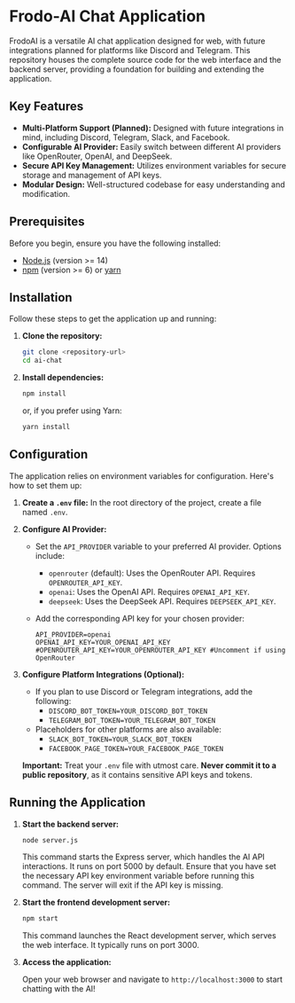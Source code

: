 # Frodo-AI Chat Application

FrodoAI is a versatile AI chat application designed for web, with future integrations planned for platforms like Discord and Telegram. This repository houses the complete source code for the web interface and the backend server, providing a foundation for building and extending the application.

## Key Features

*   **Multi-Platform Support (Planned):** Designed with future integrations in mind, including Discord, Telegram, Slack, and Facebook.
*   **Configurable AI Provider:** Easily switch between different AI providers like OpenRouter, OpenAI, and DeepSeek.
*   **Secure API Key Management:** Utilizes environment variables for secure storage and management of API keys.
*   **Modular Design:** Well-structured codebase for easy understanding and modification.

## Prerequisites

Before you begin, ensure you have the following installed:

*   [Node.js](https://nodejs.org/) (version >= 14)
*   [npm](https://www.npmjs.com/) (version >= 6) or [yarn](https://yarnpkg.com/)

## Installation

Follow these steps to get the application up and running:

1.  **Clone the repository:**

    ```sh
    git clone <repository-url>
    cd ai-chat
    ```

2.  **Install dependencies:**

    ```sh
    npm install
    ```

    or, if you prefer using Yarn:

    ```sh
    yarn install
    ```

## Configuration

The application relies on environment variables for configuration. Here's how to set them up:

1.  **Create a `.env` file:** In the root directory of the project, create a file named `.env`.

2.  **Configure AI Provider:**
    *   Set the `API_PROVIDER` variable to your preferred AI provider. Options include:
        *   `openrouter` (default): Uses the OpenRouter API. Requires `OPENROUTER_API_KEY`.
        *   `openai`: Uses the OpenAI API. Requires `OPENAI_API_KEY`.
        *   `deepseek`: Uses the DeepSeek API. Requires `DEEPSEEK_API_KEY`.
    *   Add the corresponding API key for your chosen provider:

        ```
        API_PROVIDER=openai
        OPENAI_API_KEY=YOUR_OPENAI_API_KEY
        #OPENROUTER_API_KEY=YOUR_OPENROUTER_API_KEY #Uncomment if using OpenRouter
        ```

3.  **Configure Platform Integrations (Optional):**
    *   If you plan to use Discord or Telegram integrations, add the following:
        *   `DISCORD_BOT_TOKEN=YOUR_DISCORD_BOT_TOKEN`
        *   `TELEGRAM_BOT_TOKEN=YOUR_TELEGRAM_BOT_TOKEN`
    *   Placeholders for other platforms are also available:
        *   `SLACK_BOT_TOKEN=YOUR_SLACK_BOT_TOKEN`
        *   `FACEBOOK_PAGE_TOKEN=YOUR_FACEBOOK_PAGE_TOKEN`

    **Important:** Treat your `.env` file with utmost care. **Never commit it to a public repository**, as it contains sensitive API keys and tokens.

## Running the Application

1.  **Start the backend server:**

    ```sh
    node server.js
    ```

    This command starts the Express server, which handles the AI API interactions. It runs on port 5000 by default. Ensure that you have set the necessary API key environment variable before running this command. The server will exit if the API key is missing.

2.  **Start the frontend development server:**

    ```sh
    npm start
    ```

    This command launches the React development server, which serves the web interface. It typically runs on port 3000.

3.  **Access the application:**

    Open your web browser and navigate to `http://localhost:3000` to start chatting with the AI!


